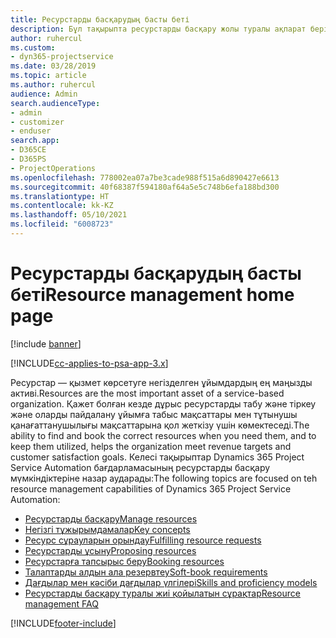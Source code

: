 ```yaml
---
title: Ресурстарды басқарудың басты беті
description: Бұл тақырыпта ресурстарды басқару жолы туралы ақпарат берілген.
author: ruhercul
ms.custom:
- dyn365-projectservice
ms.date: 03/28/2019
ms.topic: article
ms.author: ruhercul
audience: Admin
search.audienceType:
- admin
- customizer
- enduser
search.app:
- D365CE
- D365PS
- ProjectOperations
ms.openlocfilehash: 778002ea07a7be3cade988f515a6d890427e6613
ms.sourcegitcommit: 40f68387f594180af64a5e5c748b6efa188bd300
ms.translationtype: HT
ms.contentlocale: kk-KZ
ms.lasthandoff: 05/10/2021
ms.locfileid: "6008723"
---
```

# <a name="resource-management-home-page"></a><span data-ttu-id="c7d45-103">Ресурстарды басқарудың басты беті</span><span class="sxs-lookup"><span data-stu-id="c7d45-103">Resource management home page</span></span>

[!include [banner](../includes/psa-now-project-operations.md)]

[!INCLUDE[cc-applies-to-psa-app-3.x](../includes/cc-applies-to-psa-app-3x.md)]

<span data-ttu-id="c7d45-104">Ресурстар — қызмет көрсетуге негізделген ұйымдардың ең маңызды активі.</span><span class="sxs-lookup"><span data-stu-id="c7d45-104">Resources are the most important asset of a service-based organization.</span></span> <span data-ttu-id="c7d45-105">Қажет болған кезде дұрыс ресурстарды табу және тіркеу және оларды пайдалану ұйымға  табыс мақсаттары мен тұтынушы қанағаттанушылығы мақсаттарына қол жеткізу үшін көмектеседі.</span><span class="sxs-lookup"><span data-stu-id="c7d45-105">The ability to find and book the correct resources when you need them, and to keep them utilized, helps the organization meet revenue targets and customer satisfaction goals.</span></span> <span data-ttu-id="c7d45-106">Келесі тақырыптар Dynamics 365 Project Service Automation бағдарламасының ресурстарды басқару мүмкіндіктеріне назар аударады:</span><span class="sxs-lookup"><span data-stu-id="c7d45-106">The following topics are focused on teh resource management capabilities of Dynamics 365 Project Service Automation:</span></span>

- [<span data-ttu-id="c7d45-107">Ресурстарды басқару</span><span class="sxs-lookup"><span data-stu-id="c7d45-107">Manage resources</span></span>](manage-resources.md)
- [<span data-ttu-id="c7d45-108">Негізгі тұжырымдамалар</span><span class="sxs-lookup"><span data-stu-id="c7d45-108">Key concepts</span></span>](reports-key-concepts.md)
- [<span data-ttu-id="c7d45-109">Ресурс сұрауларын орындау</span><span class="sxs-lookup"><span data-stu-id="c7d45-109">Fulfilling resource requests</span></span>](resource-management-fulfill-requests.md)
- [<span data-ttu-id="c7d45-110">Ресурстарды ұсыну</span><span class="sxs-lookup"><span data-stu-id="c7d45-110">Proposing resources</span></span>](resource-management-propose-resources.md)
- [<span data-ttu-id="c7d45-111">Ресурстарға тапсырыс беру</span><span class="sxs-lookup"><span data-stu-id="c7d45-111">Booking resources</span></span>](resource-management-book-resources-scheduleboard.md)
- [<span data-ttu-id="c7d45-112">Талаптарды алдын ала резервтеу</span><span class="sxs-lookup"><span data-stu-id="c7d45-112">Soft-book requirements</span></span>](resource-management-softbook-requirements.md)
- [<span data-ttu-id="c7d45-113">Дағдылар мен кәсіби дағдылар үлгілері</span><span class="sxs-lookup"><span data-stu-id="c7d45-113">Skills and proficiency models</span></span>](resource-management-skills-proficiency.md)
- [<span data-ttu-id="c7d45-114">Ресурстарды басқару туралы жиі қойылатын сұрақтар</span><span class="sxs-lookup"><span data-stu-id="c7d45-114">Resource management FAQ</span></span>](resource-management-faq.md)


[!INCLUDE[footer-include](../includes/footer-banner.md)]